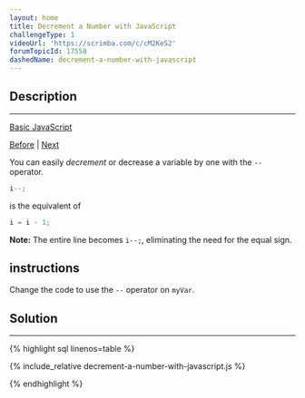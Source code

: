 ```yaml
---
layout: home
title: Decrement a Number with JavaScript
challengeType: 1
videoUrl: 'https://scrimba.com/c/cM2KeS2'
forumTopicId: 17558
dashedName: decrement-a-number-with-javascript
---
```


<div class="row">
<div class="columnStmt" markdown="1">

## Description
------

[Basic JavaScript](./README.md) 

[Before](./increment-a-number-with-javascript.md)  | [Next](./create-decimal-numbers-with-javascript.md) 

You can easily <dfn>decrement</dfn> or decrease a variable by one with the `--` operator.

```js
i--;
```

is the equivalent of

```js
i = i - 1;
```

**Note:** The entire line becomes `i--;`, eliminating the need for the equal sign.

##  instructions 

Change the code to use the `--` operator on `myVar`.

</div>
<div class="columnSol" markdown="1">

## Solution
------

{% highlight sql linenos=table %}

{% include_relative decrement-a-number-with-javascript.js %}

{% endhighlight %}

</div>
</div>

